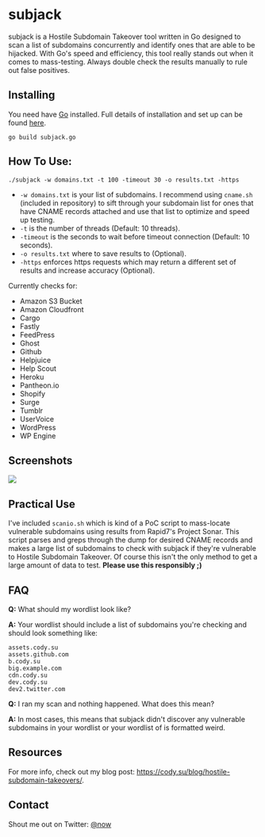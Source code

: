 # subjack

subjack is a Hostile Subdomain Takeover tool written in Go designed to scan a list of subdomains concurrently and identify ones that are able to be hijacked. With Go's speed and efficiency, this tool really stands out when it comes to mass-testing. Always double check the results manually to rule out false positives. 

## Installing

You need have [Go](https://golang.org/) installed. Full details of installation and set up can be found [here](https://golang.org/doc/install). 

`go build subjack.go`

## How To Use:

`./subjack -w domains.txt -t 100 -timeout 30 -o results.txt -https`
- `-w domains.txt` is your list of subdomains. I recommend using `cname.sh` (included in repository) to sift through your subdomain list for ones that have CNAME records attached and use that list to optimize and speed up testing.
- `-t` is the number of threads (Default: 10 threads). 
- `-timeout` is the seconds to wait before timeout connection (Default: 10 seconds).
- `-o results.txt` where to save results to (Optional).
- `-https` enforces https requests which may return a different set of results and increase accuracy (Optional).

Currently checks for:
- Amazon S3 Bucket
- Amazon Cloudfront
- Cargo
- Fastly
- FeedPress 
- Ghost
- Github 
- Helpjuice 
- Help Scout
- Heroku 
- Pantheon.io
- Shopify
- Surge 
- Tumblr
- UserVoice
- WordPress  
- WP Engine

## Screenshots

<img src="https://i.imgur.com/2bZF0Ge.png" />

## Practical Use

I've included `scanio.sh` which is kind of a PoC script to mass-locate vulnerable subdomains using results from Rapid7's Project Sonar. This script parses and greps through the dump for desired CNAME records and makes a large list of subdomains to check with subjack if they're vulnerable to Hostile Subdomain Takeover. Of course this isn't the only method to get a large amount of data to test. **Please use this responsibly ;)**

## FAQ
**Q:** What should my wordlist look like?

**A:** Your wordlist should include a list of subdomains you're checking and should look something like:
```
assets.cody.su
assets.github.com
b.cody.su
big.example.com
cdn.cody.su
dev.cody.su
dev2.twitter.com
```

**Q:** I ran my scan and nothing happened. What does this mean?

**A:** In most cases, this means that subjack didn't discover any vulnerable subdomains in your wordlist or your wordlist of is formatted weird.

## Resources

For more info, check out my blog post: https://cody.su/blog/hostile-subdomain-takeovers/.

## Contact

Shout me out on Twitter: [@now](https://twitter.com/now)

